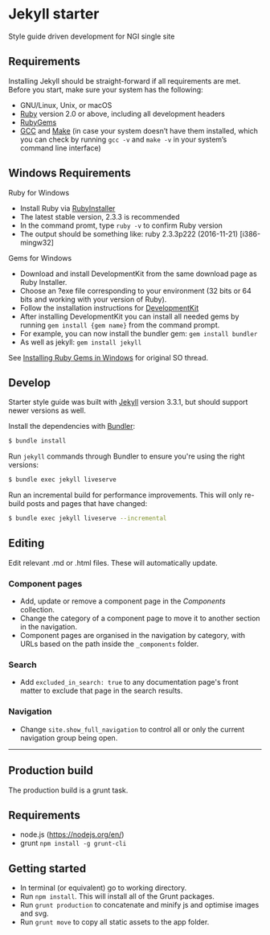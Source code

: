 # Jekyll starter

Style guide driven development for NGI single site

## Requirements

Installing Jekyll should be straight-forward if all requirements are met. Before you start, make sure your system has the following:

- GNU/Linux, Unix, or macOS
- [Ruby](https://www.ruby-lang.org/en/downloads/) version 2.0 or above, including all development headers
- [RubyGems](https://rubygems.org/pages/download)
- [GCC](https://gcc.gnu.org/install/) and [Make](https://www.gnu.org/software/make/) (in case your system doesn’t have them installed, which you can check by running `gcc -v` and `make -v` in your system’s command line interface)

## Windows Requirements

Ruby for Windows
- Install Ruby via [RubyInstaller](http://rubyinstaller.org/downloads/)
- The latest stable version, 2.3.3 is recommended
- In the command promt, type `ruby -v` to confirm Ruby version
-  The output should be something like: ruby 2.3.3p222 (2016-11-21) [i386-mingw32]

Gems for Windows
- Download and install DevelopmentKit from the same download page as Ruby Installer.
- Choose an ?exe file corresponding to your environment (32 bits or 64 bits and working with your version of Ruby).
- Follow the installation instructions for [DevelopmentKit](https://github.com/oneclick/rubyinstaller/wiki/Development-Kit)
- After installing DevelopmentKit you can install all needed gems by running `gem install {gem name}` from the command prompt.
- For example, you can now install the bundler gem: `gem install bundler`
- As well as jekyll: `gem install jekyll`

See [Installing Ruby Gems in Windows](http://stackoverflow.com/questions/18908708/installing-ruby-gem-in-windows) for original SO thread.

## Develop

Starter style guide was built with [Jekyll](http://jekyllrb.com/) version 3.3.1, but should support newer versions as well.

Install the dependencies with [Bundler](http://bundler.io/):

~~~bash
$ bundle install
~~~

Run `jekyll` commands through Bundler to ensure you're using the right versions:

~~~bash
$ bundle exec jekyll liveserve
~~~

Run an incremental build for performance improvements. This will only re-build posts and pages that have changed:

~~~bash
$ bundle exec jekyll liveserve --incremental
~~~

## Editing

Edit relevant .md or .html files. These will automatically update.

### Component pages

* Add, update or remove a component page in the *Components* collection.
* Change the category of a component page to move it to another section in the navigation.
* Component pages are organised in the navigation by category, with URLs based on the path inside the `_components` folder.

### Search

* Add `excluded_in_search: true` to any documentation page's front matter to exclude that page in the search results.

### Navigation

* Change `site.show_full_navigation` to control all or only the current navigation group being open.

----------

## Production build

The production build is a grunt task.

## Requirements

- node.js (https://nodejs.org/en/)
- grunt `npm install -g grunt-cli`

## Getting started

- In terminal (or equivalent) go to working directory.
- Run `npm install`. This will install all of the Grunt packages.
- Run `grunt production` to concatenate and minify js and optimise images and svg.
- Run `grunt move` to copy all static assets to the app folder.
